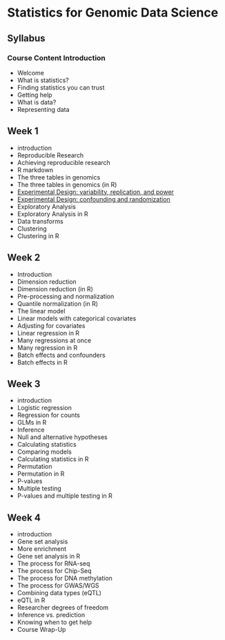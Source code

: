 # Statistics for Genomic Data Science

## Syllabus

### Course Content Introduction
- Welcome
- What is statistics?
- Finding statistics you can trust
- Getting help
- What is data?
- Representing data

## Week 1
- introduction
- Reproducible Research
- Achieving reproducible research
- R markdown
- The three tables in genomics
- The three tables in genomics (in R)
- [Experimental Design: variability, replication, and power](https://www.coursera.org/lecture/statistical-genomics/experimental-design-variability-replication-and-power-14-17-p5l1x)
- [Experimental Design: confounding and randomization](https://www.coursera.org/lecture/statistical-genomics/experimental-design-confounding-and-randomization-9-26-rdOZB)
- Exploratory Analysis
- Exploratory Analysis in R
- Data transforms
- Clustering
- Clustering in R

## Week 2
- Introduction
- Dimension reduction
- Dimension reduction (in R)
- Pre-processing and normalization
- Quantile normalization (in R)
- The linear model
- Linear models with categorical covariates
- Adjusting for covariates
- Linear regression in R
- Many regressions at once
- Many regression in R
- Batch effects and confounders
- Batch effects in R

## Week 3
- introduction
- Logistic regression
- Regression for counts
- GLMs in R
- Inference
- Null and alternative hypotheses
- Calculating statistics
- Comparing models
- Calculating statistics in R
- Permutation
- Permutation in R
- P-values
- Multiple testing
- P-values and multiple testing in R

## Week 4
- introduction
- Gene set analysis
- More enrichment
- Gene set analysis in R
- The process for RNA-seq
- The process for Chip-Seq
- The process for DNA methylation
- The process for GWAS/WGS
- Combining data types (eQTL)
- eQTL in R
- Researcher degrees of freedom
- Inference vs. prediction
- Knowing when to get help
- Course Wrap-Up